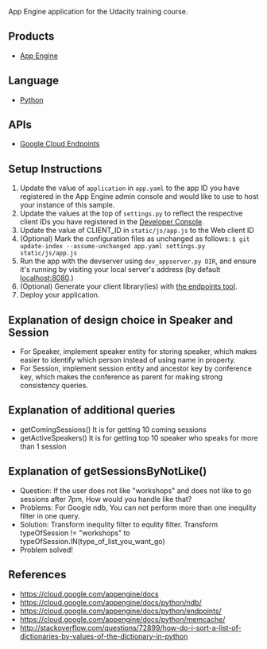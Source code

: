 App Engine application for the Udacity training course.

## Products
- [App Engine][1]

## Language
- [Python][2]

## APIs
- [Google Cloud Endpoints][3]

## Setup Instructions
1. Update the value of `application` in `app.yaml` to the app ID you
   have registered in the App Engine admin console and would like to use to host
   your instance of this sample.
1. Update the values at the top of `settings.py` to
   reflect the respective client IDs you have registered in the
   [Developer Console][4].
1. Update the value of CLIENT_ID in `static/js/app.js` to the Web client ID
1. (Optional) Mark the configuration files as unchanged as follows:
   `$ git update-index --assume-unchanged app.yaml settings.py static/js/app.js`
1. Run the app with the devserver using `dev_appserver.py DIR`, and ensure it's running by visiting your local server's address (by default [localhost:8080][5].)
1. (Optional) Generate your client library(ies) with [the endpoints tool][6].
1. Deploy your application.

## Explanation of design choice in Speaker and Session
- For Speaker, implement speaker entity for storing speaker, which makes easier to identify which person instead of using name in property.
- For Session, implement session entity and ancestor key by conference key, which makes the conference as parent for making strong consistency queries.

## Explanation of additional queries
- getComingSessions()
  It is for getting 10 coming sessions
- getActiveSpeakers()
  It is for getting top 10 speaker who speaks for more than 1 session

## Explanation of getSessionsByNotLike()
- Question: If the user does not like "workshops" and does not like to go sessions after 7pm, How would you handle like that?
- Problems: For Google ndb, You can not perform more than one inequlity filter in one query.
- Solution: Transform inequlity filter to equlity filter.
  Transform typeOfSession != "workshops" to typeOfSession.IN(type_of_list_you_want_go)
- Problem solved!

## References
- https://cloud.google.com/appengine/docs
- https://cloud.google.com/appengine/docs/python/ndb/
- https://cloud.google.com/appengine/docs/python/endpoints/
- https://cloud.google.com/appengine/docs/python/memcache/
- http://stackoverflow.com/questions/72899/how-do-i-sort-a-list-of-dictionaries-by-values-of-the-dictionary-in-python


[1]: https://developers.google.com/appengine
[2]: http://python.org
[3]: https://developers.google.com/appengine/docs/python/endpoints/
[4]: https://console.developers.google.com/
[5]: https://localhost:8080/
[6]: https://developers.google.com/appengine/docs/python/endpoints/endpoints_tool
